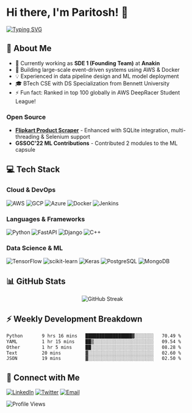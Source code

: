 # Hi there, I'm Paritosh! 👋
[![Typing SVG](http://readme-typing-svg.herokuapp.com?color=5CD8F7&center=true&vCenter=true&lines=Software+Engineer+%7C+ML+Engineer;AWS+%26+Cloud+Architecture;Data+Pipeline+Expert)](https://git.io/typing-svg)

## 🚀 About Me
- 🔭 Currently working as **SDE 1 (Founding Team)** at **Anakin**
- 🌱 Building large-scale event-driven systems using AWS & Docker
- 💡 Experienced in data pipeline design and ML model deployment
- 🎓 BTech CSE with DS Specialization from Bennett University
- ⚡ Fun fact: Ranked in top 100 globally in AWS DeepRacer Student League!

### Open Source
- **[Flipkart Product Scraper](https://github.com/avinashkranjan/Amazing-Python-Scripts/pull/1478)** - Enhanced with SQLite integration, multi-threading & Selenium support
- **GSSOC'22 ML Contributions** - Contributed 2 modules to the ML capsule

## 💻 Tech Stack

### Cloud & DevOps
![AWS](https://img.shields.io/badge/AWS-%23FF9900.svg?style=for-the-badge&logo=amazon-aws&logoColor=white)
![GCP](https://img.shields.io/badge/Google%20Cloud-%234285F4.svg?style=for-the-badge&logo=google-cloud&logoColor=white)
![Azure](https://img.shields.io/badge/azure-%230072C6.svg?style=for-the-badge&logo=azure-devops&logoColor=white)
![Docker](https://img.shields.io/badge/docker-%230db7ed.svg?style=for-the-badge&logo=docker&logoColor=white)
![Jenkins](https://img.shields.io/badge/jenkins-%232C5263.svg?style=for-the-badge&logo=jenkins&logoColor=white)

### Languages & Frameworks
![Python](https://img.shields.io/badge/python-3670A0?style=for-the-badge&logo=python&logoColor=ffdd54)
![FastAPI](https://img.shields.io/badge/FastAPI-005571?style=for-the-badge&logo=fastapi)
![Django](https://img.shields.io/badge/django-%23092E20.svg?style=for-the-badge&logo=django&logoColor=white)
![C++](https://img.shields.io/badge/c++-%2300599C.svg?style=for-the-badge&logo=c%2B%2B&logoColor=white)

### Data Science & ML
![TensorFlow](https://img.shields.io/badge/TensorFlow-%23FF6F00.svg?style=for-the-badge&logo=TensorFlow&logoColor=white)
![scikit-learn](https://img.shields.io/badge/scikit--learn-%23F7931E.svg?style=for-the-badge&logo=scikit-learn&logoColor=white)
![Keras](https://img.shields.io/badge/Keras-%23D00000.svg?style=for-the-badge&logo=Keras&logoColor=white)
![PostgreSQL](https://img.shields.io/badge/postgres-%23316192.svg?style=for-the-badge&logo=postgresql&logoColor=white)
![MongoDB](https://img.shields.io/badge/MongoDB-%234ea94b.svg?style=for-the-badge&logo=mongodb&logoColor=white)

## 📊 GitHub Stats

<div align="center">
  
![GitHub Streak](https://streak-stats.demolab.com?user=ParitoshTripathi935&theme=tokyonight_duo&border_radius=6.4)

</div>

## ⚡ Weekly Development Breakdown
<!--START_SECTION:waka-->

```txt
Python       9 hrs 16 mins   █████████████████▓░░░░░░░   70.49 %
YAML         1 hr 15 mins    ██▒░░░░░░░░░░░░░░░░░░░░░░   09.54 %
Other        1 hr 5 mins     ██░░░░░░░░░░░░░░░░░░░░░░░   08.28 %
Text         20 mins         ▓░░░░░░░░░░░░░░░░░░░░░░░░   02.60 %
JSON         19 mins         ▓░░░░░░░░░░░░░░░░░░░░░░░░   02.50 %
```

<!--END_SECTION:waka-->

## 🤝 Connect with Me
[![LinkedIn](https://img.shields.io/badge/LinkedIn-0077B5?style=for-the-badge&logo=linkedin&logoColor=white)](https://www.linkedin.com/in/a-paritoshtripathi/)
[![Twitter](https://img.shields.io/badge/Twitter-1DA1F2?style=for-the-badge&logo=twitter&logoColor=white)](https://twitter.com/kanhiya_0w0)
[![Email](https://img.shields.io/badge/Email-D14836?style=for-the-badge&logo=gmail&logoColor=white)](mailto:paritosh.tripathi.work@gmail.com)

![Profile Views](https://visitcount.itsvg.in/api?id=paritoshtripathi935&label=Profile%20Views&icon=6&pretty=false)
